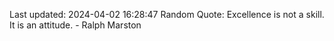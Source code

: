 Last updated: 2024-04-02 16:28:47
Random Quote: Excellence is not a skill. It is an attitude. - Ralph Marston